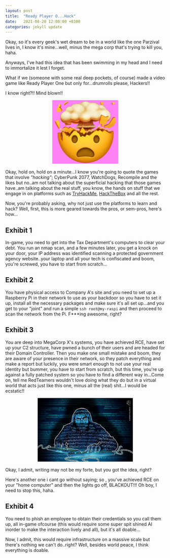 ```yaml
---
layout: post
title:  "Ready Player O...Hack"
date:   2021-08-20 12:00:00 +0300
categories: jekyll update
---
```


Okay, so it's every geek's wet dream to be in a world like the one Parzival lives in, I know it's mine...well, minus the mega corp that's trying to kill you, haha.

Anyways, I've had this idea that has been swimming in my head and I need to immortalize it lest I forget.

What if we (someone with some real deep pockets, of course) made a video game like Ready Player One but only for...drumrolls please, Hackers!!

I know right?!! Mind blown!!

<div align=center>

  <img  src="../assets/mind-blown.jpeg" height=200px>

</div>

Okay, hold on, hold on a minute...I know you're going to quote the games that involve _"hacking"_; CyberPunk 2077, WatchDogs, Recompile and the likes but no..am not talking about the superficial hacking that those games have..am talking about the real stuff, you know, the hands on stuff that we engage in on platforms such as [TryHackMe](https://www.tryhackme.com), [HackTheBox](https://www.hackthebox.eu) and all the rest. 

Now, you're probably asking, why not just use the platforms to learn and hack? Well, first, this is more geared towards the pros, or sem-pros, here's how...

## Exhibit 1
In-game, you need to get into the Tax Department's computers to clear your debt. You run an nmap scan, and a few minutes later, you get a knock on your door, your IP address was identified scanning a protected government agency website..your laptop and all your tech is confiscated and boom, you're screwed, you have to start from scratch...

## Exhibit 2
You have physical access to Company A's site and you need to set up a Raspberry Pi in their network to use as your backdoor so you have to set it up, install all the necessary packages and make sure it's all set up...and you get to your "joint" and run a simple ```ssh root@my-raspi``` and then proceed to scan the network from the Pi. F***ing awesome, right?

## Exhibit 3
You are deep into MegaCorp X's systems, you have achieved RCE, have set up your C2 structure, have pwned a bunch of their users and are headed for their Domain Controller. Then you make one small mistake and boom, they are aware of your presence in their network, so they patch everything and make a report but luckily, you were smart enough to not use your real identity but bummer, you have to start from scratch, but this time, you're up against a fully patched system so you have to find a different way in...Come on, tell me RedTeamers wouldn't love doing what they do but in a virtual world that acts just like this one, minus all the (real) shit...I would be ecstatic!!

<div align=center>
  <img src="../assets/not-a-hacker.jpg" height=200px>
</div>

Okay, I admit, writing may not be my forte, but you got the idea, right?

Here's another one i cant go without saying; so , you've achieved RCE on your "home computer" and then the lights go off, BLACKOUT!!! Oh boy, I need to stop this, haha.

## Exhibit 4
You need to phish an employee to obtain their credentials so you call them up, all in-game ofcourse (this would require some super spit shined AI inorder to make the interaction lively and all), but it's all doable...


Now, I admit, this would require infrastructure on a massive scale but there's nothing we can't do..right? Well, besides world peace, I think everything is doable.
